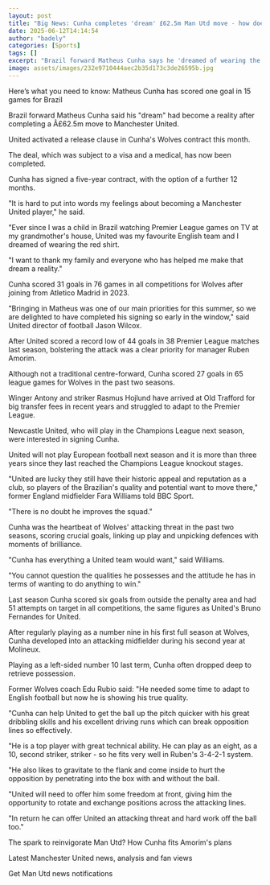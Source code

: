 ```yaml
---
layout: post
title: "Big News: Cunha completes 'dream' £62.5m Man Utd move - how does he fit in?"
date: 2025-06-12T14:14:54
author: "badely"
categories: [Sports]
tags: []
excerpt: "Brazil forward Matheus Cunha says he 'dreamed of wearing the red shirt' when he was a child."
image: assets/images/232e9710444aec2b35d173c3de26595b.jpg
---
```


Here’s what you need to know: Matheus Cunha has scored one goal in 15 games for Brazil

Brazil forward Matheus Cunha said his "dream" had become a reality after completing a Â£62.5m move to Manchester United.

United activated a release clause in Cunha's Wolves contract this month.

The deal, which was subject to a visa and a medical, has now been completed.

Cunha has signed a five-year contract, with the option of a further 12 months.

"It is hard to put into words my feelings about becoming a Manchester United player," he said.

"Ever since I was a child in Brazil watching Premier League games on TV at my grandmother's house, United was my favourite English team and I dreamed of wearing the red shirt.

"I want to thank my family and everyone who has helped me make that dream a reality."

Cunha scored 31 goals in 76 games in all competitions for Wolves after joining from Atletico Madrid in 2023.

"Bringing in Matheus was one of our main priorities for this summer, so we are delighted to have completed his signing so early in the window," said United director of football Jason Wilcox.

After United scored a record low of 44 goals in 38 Premier League matches last season, bolstering the attack was a clear priority for manager Ruben Amorim.

Although not a traditional centre-forward, Cunha scored 27 goals in 65 league games for Wolves in the past two seasons.

Winger Antony and striker Rasmus Hojlund have arrived at Old Trafford for big transfer fees in recent years and struggled to adapt to the Premier League.

Newcastle United, who will play in the Champions League next season, were interested in signing Cunha.

United will not play European football next season and it is more than three years since they last reached the Champions League knockout stages.

"United are lucky they still have their historic appeal and reputation as a club, so players of the Brazilian's quality and potential want to move there," former England midfielder Fara Williams told BBC Sport.

"There is no doubt he improves the squad."

Cunha was the heartbeat of Wolves' attacking threat in the past two seasons, scoring crucial goals, linking up play and unpicking defences with moments of brilliance.

"Cunha has everything a United team would want," said Williams.

"You cannot question the qualities he possesses and the attitude he has in terms of wanting to do anything to win."

Last season Cunha scored six goals from outside the penalty area and had 51 attempts on target in all competitions, the same figures as United's Bruno Fernandes for United.

After regularly playing as a number nine in his first full season at Wolves, Cunha developed into an attacking midfielder during his second year at Molineux.

Playing as a left-sided number 10 last term, Cunha often dropped deep to retrieve possession.

Former Wolves coach Edu Rubio said: "He needed some time to adapt to English football but now he is showing his true quality.

"Cunha can help United to get the ball up the pitch quicker with his great dribbling skills and his excellent driving runs which can break opposition lines so effectively.

"He is a top player with great technical ability. He can play as an eight, as a 10, second striker, striker - so he fits very well in Ruben's 3-4-2-1 system.

"He also likes to gravitate to the flank and come inside to hurt the opposition by penetrating into the box with and without the ball.

"United will need to offer him some freedom at front, giving him the opportunity to rotate and exchange positions across the attacking lines.

"In return he can offer United an attacking threat and hard work off the ball too."

The spark to reinvigorate Man Utd? How Cunha fits Amorim's plans

Latest Manchester United news, analysis and fan views

Get Man Utd news notifications

